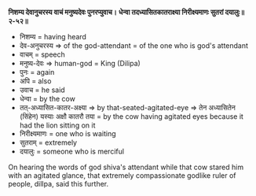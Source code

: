 **निशम्य देवानुचरस्य वाचं मनुष्यदेवः पुनरप्युवाच।**
**धेन्वा तदध्यासितकातराक्ष्या निरीक्ष्यमाणः सुतरां दयालुः॥२-५२॥**

-   निशम्य = having heard
-   देव-अनुचरस्य => of the god-attendant = of the one who is god's attendant
-   वाचम् = speech
-   मनुष्य-देवः => human-god = King (Dilipa)
-   पुनः = again
-   अपि = also
-   उवाच = he said
-   धेन्वा = by the cow
-   तत्-अध्यासित-कातर-अक्ष्या => by that-seated-agitated-eye => तेन अध्यासितेन (सिंहेन) यस्याः अक्षौ कातरौ तया = by the cow having agitated eyes because it had the lion sitting on it
-   निरीक्ष्यमाणः = one who is waiting
-   सुतराम् = extremely
-   दयालुः = someone who is merciful

On hearing the words of god shiva's attendant while that cow stared him with an agitated glance, that extremely compassionate godlike ruler of people, dilIpa, said this further.
